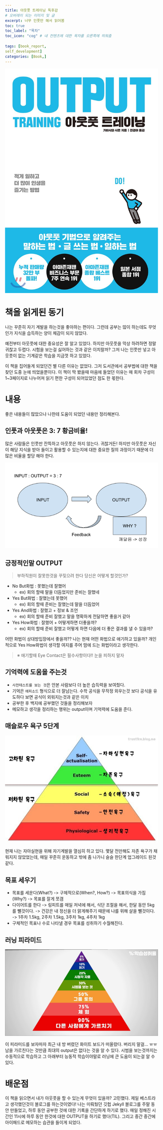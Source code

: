 ```yaml
---
title: 아웃풋 트레이닝 독후감
# 오버레이 되는 이미지 및 글
excerpt: 너무 인풋만 해서 읽어봄
toc: true
toc_label: "목차"
toc_icon: "cog" # 내 컨텐츠에 대한 목차를 오른쪽에 띄워줌

tags: [book_report, 
self_development]
categories: [Book,]
---
```


![1.jpg](../../assets/images/Book/output-training/1.jpg)

# 책을 읽게된 동기
나는 꾸준히 자기 계발을 하는것을 좋아하는 편이다. 그런데 공부는 많이 하는데도 무엇인가 지식을 습득하는 양이 체감이 되지 않았다.

예전부터 아웃풋에 대한 중요성은 잘 알고 있었다. 하지만 아웃풋을 막상 하려하면 정말 귀찮고 두렵다. 시험을 보는걸 싫어하는 것과 같은 이치랄까? 그저 나는 인풋만 넣고 아웃풋이 없는 기계같은 학습을 지금껏 하고 있었다.

이 책을 집어들게 되었던건 별 다른 이유는 없었다. 그저 도서관에서 공부법에 대한 책을 찾던 도중 눈에 띄었을뿐이다. 이 책이 딱 봤을때 마음에 들었던 이유는 매 회차 구성이 1~3페이지로 나누어져 읽기 편한 구성이 되어있었던 점도 한 몫한다.

# 내용
좋은 내용들이 많았으나 나한테 도움이 되었던 내용만 정리해본다.

## 인풋과 아웃풋은 3: 7 황금비율!
많은 사람들은 인풋만 잔뜩하고 아웃풋은 하지 않는다. 귀찮거든! 하지만 아웃풋은 자신이 해당 지식을 받아 들이고 활용할 수 있는지에 대한 중요한 질의 과정이기 때문에 더 많은 비율을 할당 해야 한다.

![2.png](../../assets/images/Book/output-training/2.png)

## 긍정적인말 OUTPUT
> 부하직원이 잘못한것을 꾸짖으려 한다 당신은 어떻게 할것인가?

* No But화법 : 못했는데 잘했어
    * ex) 회의 할때 말을 더듬었지만 준비는 잘했네
* Yes But화법 : 잘했는데 못했어
    * ex) 회의 할때 준비는 잘했는데 말을 더듬었어
* Yes And화법 : 잘했고 + 정보 & 조언
    * ex) 회의 할때 준비 잘했고 말을 명확하게 전달하면 좋을거 같아
* Yes How화법 : 잘했어 + 어떻게하면 더좋을까?
    * ex) 회의 할때 준비 잘했고 어떻게 하면 다음에 더 좋은 결과를 낼 수 있을까?

어떤 화법이 상대방입장에서 좋을까?? 나는 현재 어떤 화법으로 애기하고 있을까? 개인적으로 Yes How화법이 생각할 여지를 주어 맘에 드는 화법이라고 생각한다.

>  ※ 애기할때 Eye Contact은 필수사항이다!! 눈을 피하지 말자

## 기억력에 도움을 주는것
* `사전테스트를 보는 것`은 안본 사람보다 더 높은 습득력을 보여줬다.
* 기억은 `에피소드` 형식으로 더 잘남는다. 수학 공식을 무작정 외우는것 보다 공식을 유도하다 보면 공식이 외워지는것과 같은 이치
* 공부한 후 백지에 공부했던 것들을 정리해보자
* 메모하고 생각을 정리하는 행위는 output이며 기억력에 도움을 준다.

## 매슬로우 욕구 5단계
![3.jpg](../../assets/images/Book/output-training/3.jpg)

현재 나는 자아실현을 위해 자기계발을 열심히 하고 있다. 몇달 전만해도 자존 욕구가 채워지지 않았었는데, 매일 꾸준히 운동하고 밖에 좀 나가니 슬슬 한단계 업그레이드 된것 같다.

## 목표 세우기
* 목표를 세운다(What?) -> 구체적으로(When?, How?) -> 목표의식을 가짐(Why?) -> 목표를 잘게 쪼갬
* 다이어트를 한다 -> 링피트를 매일 저녁에 해서, 식단 조절을 해서, 한달 동안 5kg를 뺄것이다. -> 건강은 내 정신을 더 맑게해주기 때문에 나를 위해 살을 뺄것이다. -> 1주차 1.5kg, 2주차 1.5kg, 3주차 1kg, 4주차 1kg
* 구체적인 목표나 수로 나타낼 경우 목표를 성취하기 수월해진다.

## 러닝 피라미드
![4.jpg](../../assets/images/Book/output-training/4.jpg)

이 피라미드를 보자마자 최근 내 방 버렸던 화이트 보드가 떠올랐다. 버리지 말걸... ㅠㅠ 남을 가르친다는 것만큼 최대의 output은 없다는 것을 알 수 있다. 시범을 보는것까지는 수동적으로 학습하고 그 아래부터 능동적 학습이야말로 러닝에 큰 도움이 되는걸 알 수 있다.

# 배운점
이 책을 읽으면서 내가 아웃풋을 할 수 있는게 무엇이 있을까? 고민했다. 제일 베스트라고 생각했던것이 블로그를 하는것이였다! 나는 미뤄뒀던 깃헙 Jekyll 블로그를 주말 동안 만들었고, 하루 동안 공부한 것에 대한 기록을 간단하게 하기로 했다. 매일 정해진 시간인 11시에 하루 동안 한것에 대한 OUTPUT을 하기로 했다(TIL). 그리고 중간 중간에 아이패드로 메모하는 습관을 들이게 되었다.